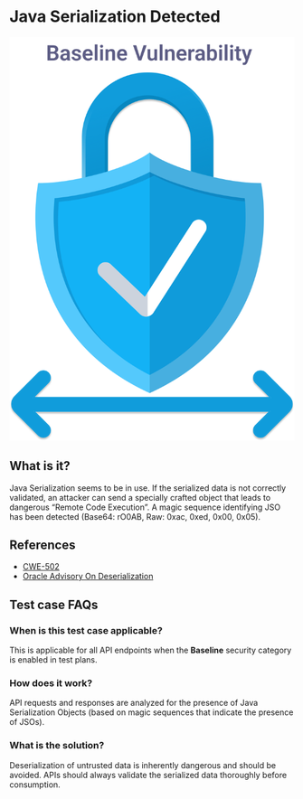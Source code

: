 
# Java Serialization Detected
![Java Serialization Detected](../assets/baseline/baseline-vuln.svg)

## What is it?
Java Serialization seems to be in use. If the serialized data is not correctly validated, an attacker can send a specially crafted object that leads to dangerous “Remote Code Execution”. A magic sequence identifying JSO has been detected (Base64: rO0AB, Raw: 0xac, 0xed, 0x00, 0x05).

## References
- [CWE-502](https://cwe.mitre.org/data/definitions/502.html)
- [Oracle Advisory On Deserialization](https://www.oracle.com/java/technologies/javase/seccodeguide.html#8)  


## Test case FAQs
### When is this test case applicable?
This is applicable for all API endpoints when the **Baseline** security category is enabled in test plans.

### How does it work?
API requests and responses are analyzed for the presence of Java Serialization Objects (based on magic sequences that indicate the presence of JSOs).

### What is the solution?
Deserialization of untrusted data is inherently dangerous and should be avoided. APIs should always validate the serialized data thoroughly before consumption.


